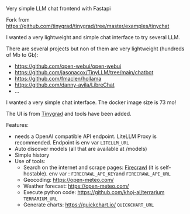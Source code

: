 Very simple LLM chat frontend with Fastapi

Fork from https://github.com/tinygrad/tinygrad/tree/master/examples/tinychat

I wanted a very lightweight and simple chat interface to try several LLM.

There are several projects but non of them are very lightweight (hundreds of Mb to Gb):
* https://github.com/open-webui/open-webui
* https://github.com/jasonacox/TinyLLM/tree/main/chatbot
* https://github.com/fmaclen/hollama
* https://github.com/danny-avila/LibreChat
* ...

I wanted a very simple chat interface. The docker image size is 73 mo!

The UI is from [Tinygrad](https://github.com/tinygrad/tinygrad/tree/master/examples/tinychat) and tools have been added.

Features:
* needs a OpenAI compatible API endpoint. LiteLLM Proxy is recommended. Endpoint is env var `LITELLM_URL`
* Auto discover models (all that are available at /models)
* Simple history
* Use of tools:
    * Search on the internet and scrape pages: [Firecrawl](https://www.firecrawl.dev/) (it is self-hostable). env var : `FIRECRAWL_API_KEY`and `FIRECRAWL_API_URL`
    * Geocoding: https://open-meteo.com/
    * Weather forecast: https://open-meteo.com/
    * Execute python code: https://github.com/khoj-ai/terrarium `TERRARIUM_URL`
    * Generate charts: https://quickchart.io/  `QUICKCHART_URL`